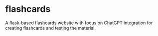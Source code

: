 # flashcards
A flask-based flashcards website with focus on ChatGPT integration for creating flashcards and testing the material.
